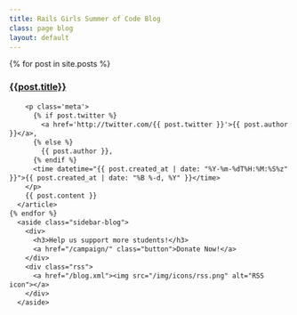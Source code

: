 ```yaml
---
title: Rails Girls Summer of Code Blog
class: page blog
layout: default
---
```


<section class="main container">
  <div class="wrapper-blog">
    {% for post in site.posts %}
      <article class="content-blog">
        <h1><a href="{{post.url}}">{{post.title}}</a></h1>

        <p class='meta'>
          {% if post.twitter %}
            <a href='http://twitter.com/{{ post.twitter }}'>{{ post.author }}</a>,
          {% else %}
            {{ post.author }},
          {% endif %}
          <time datetime="{{ post.created_at | date: "%Y-%m-%dT%H:%M:%S%z"  }}">{{ post.created_at | date: "%B %-d, %Y" }}</time>
        </p>
        {{ post.content }}
      </article>
    {% endfor %}
      <aside class="sidebar-blog">
        <div>
          <h3>Help us support more students!</h3>
          <a href="/campaign/" class="button">Donate Now!</a>
        </div>
        <div class="rss">
          <a href="/blog.xml"><img src="/img/icons/rss.png" alt="RSS icon"></a>
        </div>
      </aside>
  </div>
</section>
